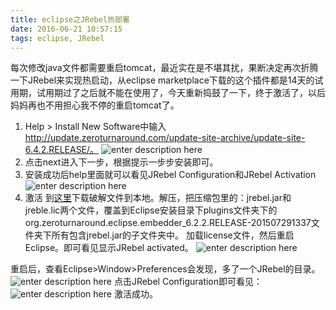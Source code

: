 ```yaml
---
title: eclipse之JRebel热部署
date: 2016-06-21 10:57:15
tags: eclipse, JRebel
---
```


每次修改java文件都需要重启tomcat，最近实在是不堪其扰，果断决定再次折腾一下JRebel来实现热启动，从eclipse marketplace下载的这个插件都是14天的试用期，试用期过了之后就不能在使用了，今天重新捣鼓了一下，终于激活了，以后妈妈再也不用担心我不停的重启tomcat了。
1. Help > Install New Software中输入
http://update.zeroturnaround.com/update-site-archive/update-site-6.4.2.RELEASE/。
![enter description here][1]
2. 点击next进入下一步，根据提示一步步安装即可。
3. 安装成功后help里面就可以看见JRebel Configuration和JRebel Activation
![enter description here][2]
4. 激活
到[这里][3]下载破解文件到本地。解压，把压缩包里的：jrebel.jar和jreble.lic两个文件，覆盖到Eclipse安装目录下plugins文件夹下的org.zeroturnaround.eclipse.embedder_6.2.2.RELEASE-201507291337文件夹下所有包含jrebel.jar的子文件夹中。
加载license文件，然后重启Eclipse。即可看见显示JRebel activated。
![enter description here][4]

重启后，查看Eclipse>Window>Preferences会发现，多了一个JRebel的目录。
![enter description here][5]
点击JRebel Configuration即可看见：
![enter description here][6]
激活成功。


  [1]: ./images/Image%201.png "Image 1.png"
  [2]: ./images/Image%202.png "Image 2.png"
  [3]: https://github.com/chen1218chen/JRebel6.4.2Crack
  [4]: ./images/Image%203.png "Image 3.png"
  [5]: ./images/Image4.png "Image4.png"
  [6]: ./images/Image%206.png "Image 6.png"